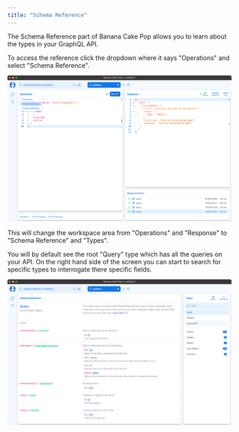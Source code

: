 ```yaml
---
title: "Schema Reference"
---
```


The Schema Reference part of Banana Cake Pop allows you to learn about the types in your GraphQL API.

To access the reference click the dropdown where it says "Operations" and select "Schema Reference".

![Banana Cake Pop - Editor dropdown](../shared/bcp/bcp-editor-dropdown.png)

This will change the workspace area from "Operations" and "Response" to "Schema Reference" and "Types".

You will by default see the root "Query" type which has all the queries on your API. On the right hand side of the screen you can start to search for specific types to interrogate there specific fields.

![Banana Cake Pop - Schema Reference](../shared/bcp/bcp-schema-reference-query-type.png)
